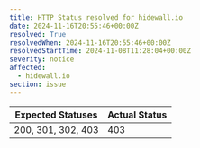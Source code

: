 ```yaml
---
title: HTTP Status resolved for hidewall.io
date: 2024-11-16T20:55:46+00:00Z
resolved: True
resolvedWhen: 2024-11-16T20:55:46+00:00Z
resolvedStartTime: 2024-11-08T11:28:04+00:00Z
severity: notice
affected:
  - hidewall.io
section: issue
---
```


| Expected Statuses | Actual Status  |
|-------------------|----------------|
| 200, 301, 302, 403 | 403 |
